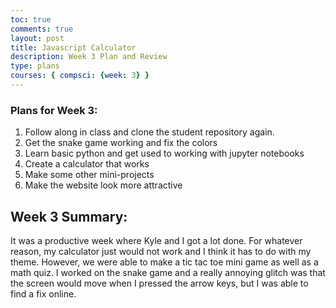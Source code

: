 ```yaml
---
toc: true
comments: true
layout: post
title: Javascript Calculator
description: Week 3 Plan and Review
type: plans
courses: { compsci: {week: 3} }
---
```


### Plans for Week 3:
1. Follow along in class and clone the student repository again.
2. Get the snake game working and fix the colors
3. Learn basic python and get used to working with jupyter notebooks
4. Create a calculator that works
5. Make some other mini-projects
6. Make the website look more attractive

## Week 3 Summary:
It was a productive week where Kyle and I got a lot done. For whatever reason, my calculator just would not work and I think it has to do with my theme. However, we were able to make a tic tac toe mini game as well as a math quiz. I worked on the snake game and a really annoying glitch was that the screen would move when I pressed the arrow keys, but I was able to find a fix online.